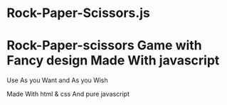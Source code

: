 # Rock-Paper-Scissors.js

# Rock-Paper-scissors Game with Fancy design Made With javascript

Use As you Want and As you Wish

Made With html & css And pure javascript
